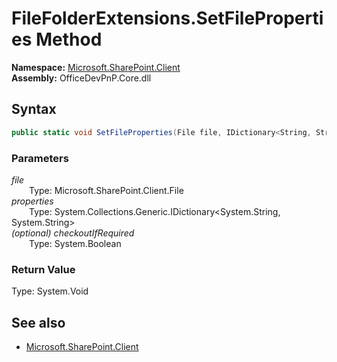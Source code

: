 # FileFolderExtensions.SetFileProperties Method  
  

**Namespace:** [Microsoft.SharePoint.Client](Microsoft.SharePoint.Client.md)  
**Assembly:** OfficeDevPnP.Core.dll  
## Syntax
```C#
public static void SetFileProperties(File file, IDictionary<String, String> properties, Boolean checkoutIfRequired)
```
### Parameters
*file*  
&emsp;&emsp;Type: Microsoft.SharePoint.Client.File  
*properties*  
&emsp;&emsp;Type: System.Collections.Generic.IDictionary<System.String, System.String>  
*(optional) checkoutIfRequired*  
&emsp;&emsp;Type: System.Boolean  
### Return Value
Type: System.Void  

## See also
- [Microsoft.SharePoint.Client](Microsoft.SharePoint.Client.md)
